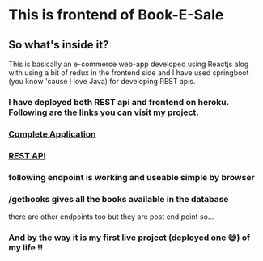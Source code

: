 # This is frontend of Book-E-Sale 

## So what's inside it?
This is basically an e-commerce web-app developed using Reactjs alog with using a bit of redux in the frontend side and I have used springboot (you know 'cause I love Java) for developing REST apis.

### I have deployed both REST api and frontend on heroku. Following are the links you can visit my project.

### [Complete Application](https://tatvasoft-frontend.herokuapp.com/)
### [REST API](https://rest-api-tatvasoft.herokuapp.com/)

### following endpoint is working and useable simple by browser

### /getbooks gives all the books available in the database 
there are other endpoints too but they are post end point so...

### And by the way it is my first live project (deployed one 😅) of my life !!




